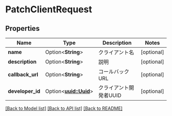 # PatchClientRequest

## Properties

Name | Type | Description | Notes
------------ | ------------- | ------------- | -------------
**name** | Option<**String**> | クライアント名 | [optional]
**description** | Option<**String**> | 説明 | [optional]
**callback_url** | Option<**String**> | コールバックURL | [optional]
**developer_id** | Option<[**uuid::Uuid**](uuid::Uuid.md)> | クライアント開発者UUID | [optional]

[[Back to Model list]](../README.md#documentation-for-models) [[Back to API list]](../README.md#documentation-for-api-endpoints) [[Back to README]](../README.md)


